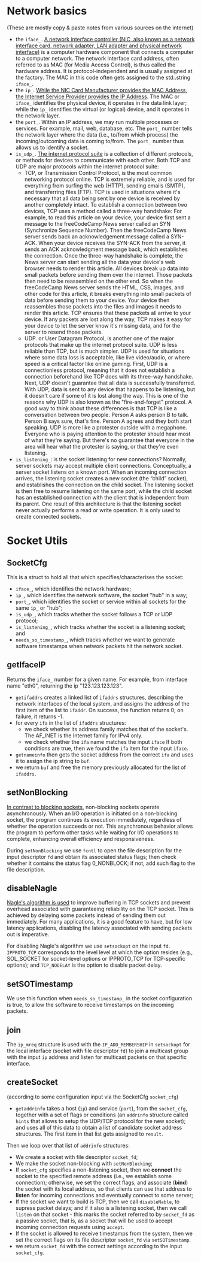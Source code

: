 # Network basics
(These are mostly copy & paste notes from various sources on the internet)
- the `iface_`. [A network interface controller (NIC, also known as a network interface card, network adapter, LAN adapter and physical network interface)](https://en.wikipedia.org/wiki/Network_interface_controller) is a computer hardware component that connects a computer to a computer network. The network interface card address, often referred to as MAC (for Media Access Control), is thus called the hardware address. It is protocol-independent and is usually assigned at the factory. The MAC in this code often gets assigned to the std:.string `iface_`.  
- the `ip_`. [While the NIC Card Manufacturer provides the MAC Address, the Internet Service Provider provides the IP Address](https://www.geeksforgeeks.org/difference-between-mac-address-and-ip-address/). The MAC or `iface_` identifies the physical device, it operates in the data link layer; while the `ip_` identifies the virtual (or logical) device, and it operates in the network layer. 
- the `port_`. Within an IP address, we may run multiple processes or services. For example, mail, web, database, etc. The `port_` number tells the network layer where the data (i.e., to/from which process) the incoming/outcoming data is coming to/from. The `port_` number thus allows us to identify a socket.
- `is_udp_`. [The internet protocol suite](https://www.freecodecamp.org/news/tcp-vs-udp/) is a collection of different protocols, or methods for devices to communicate with each other. Both TCP and UDP are major protocols within the internet protocol suite:
    * TCP, or Transmission Control Protocol, is the most common networking protocol online. TCP is extremely reliable, and is used for everything from surfing the web (HTTP), sending emails (SMTP), and transferring files (FTP). TCP is used in situations where it's necessary that all data being sent by one device is received by another completely intact. To establish a connection between two devices, TCP uses a method called a three-way handshake: For example, to read this article on your device, your device first sent a message to the freeCodeCamp News server called an SYN (Synchronize Sequence Number). Then the freeCodeCamp News server sends back an acknowledgement message called a SYN-ACK. When your device receives the SYN-ACK from the server, it sends an ACK acknowledgment message back, which establishes the connection. Once the three-way handshake is complete, the News server can start sending all the data your device's web browser needs to render this article. All devices break up data into small packets before sending them over the internet. Those packets then need to be reassembled on the other end. So when the freeCodeCamp News server sends the HTML, CSS, images, and other code for this article, it breaks everything into small packets of data before sending them to your device. Your device then reassembles those packets into the files and images it needs to render this article. TCP ensures that these packets all arrive to your device. If any packets are lost along the way, TCP makes it easy for your device to let the server know it's missing data, and for the server to resend those packets.
    * UDP. or User Datagram Protocol, is another one of the major protocols that make up the internet protocol suite. UDP is less reliable than TCP, but is much simpler. UDP is used for situations where some data loss is acceptable, like live video/audio, or where speed is a critical factor like online gaming. First, UDP is a connectionless protocol, meaning that it does not establish a connection beforehand like TCP does with its three-way handshake. Next, UDP doesn't guarantee that all data is successfully transferred. With UDP, data is sent to any device that happens to be listening, but it doesn't care if some of it is lost along the way. This is one of the reasons why UDP is also known as the "fire-and-forget" protocol. A good way to think about these differences is that TCP is like a conversation between two people. Person A asks person B to talk. Person B says sure, that's fine. Person A agrees and they both start speaking. UDP is more like a protester outside with a megaphone. Everyone who is paying attention to the protester should hear most of what they're saying. But there's no guarantee that everyone in the area will hear what the protester is saying, or that they're even listening.
- `is_listening_`: is the socket listening for new connections? Normally, server sockets may accept multiple client connections. Conceptually, a server socket listens on a known port. When an incoming connection arrives, the listening socket creates a new socket (the “child” socket), and establishes the connection on the child socket. The listening socket is then free to resume listening on the same port, while the child socket has an established connection with the client that is independent from its parent. One result of this architecture is that the listening socket never actually performs a read or write operation. It is only used to create connected sockets.

# Socket Utils
## SocketCfg
This is a struct to hold all that which specifies/characterises the socket:
- `iface_`, which identifies the network hardware;
- `ip_`, which identifies the network software, the socket "hub" in a way;
- `port_`, which identifies the socket or service within all sockets for the same `ip_` or "hub";
- `is_udp_`, which tracks whether the socket follows a TCP or UDP protocol;
- `is_listening_`, which tracks whether the socket is a  listening socket; and
- `needs_so_timestamp_`, which tracks whether we want to generate software timestamps when network packets hit the network socket.

## getIfaceIP
Returns the `iface_` number for a given name. For example, from interface name "eth0", returning the ip "123.123.123.123". 
- `getifaddrs` creates a linked list of `ifaddrs` structures, describing the network interfaces of the local system, and assigns the address of the first item of the list to `ifaddr`. On success, the function returns 0; on failure, it returns -1.
- for every `ifa` in the list of `ifaddrs` structures:
    * we check whether its address family matches that of the socket's. The AF_INET is the Internet family for IPv4 only.
    * we check whether the `ifa` name matches the input `iface`
If both conditions are true, then we found the `ifa` item for the input `iface`.
- `getnameinfo` then gets the socket address from the correct `ifa` and uses it to assign the ip string to `buf`. 
- we return `buf` and free the memory previously allocated for the list of `ifaddrs`.

## setNonBlocking
[In contrast to blocking sockets](https://dev.to/vivekyadav200988/understanding-blocking-and-non-blocking-sockets-in-c-programming-a-comprehensive-guide-2ien), non-blocking sockets operate asynchronously. When an I/O operation is initiated on a non-blocking socket, the program continues its execution immediately, regardless of whether the operation succeeds or not. This asynchronous behavior allows the program to perform other tasks while waiting for I/O operations to complete, enhancing overall efficiency and responsiveness.

During `setNonBlocking` we use `fcntl` to open the file description for the input descriptor `fd` and obtain its associated status flags; then check whether it contains the status flag 0_NONBLOCK; if not, add such flag to the file description.

## disableNagle
[Nagle's algorithm is used](https://www.packtpub.com/en-us/product/building-low-latency-applications-with-c-9781837639359) to improve buffering in TCP sockets and prevent overhead associated with guaranteeing reliability on the TCP socket. This is achieved by delaying some packets instead of sending them out immediately. For many applications, it is a good feature to have, but for low latency applications, disabling the latency associated with sending packets out is imperative.

For disabling Nagle's algorithm we use `setsockopt` on the input `fd`. `IPPROTO_TCP` corresponds to the level level at which the option resides (e.g., SOL_SOCKET for socket-level options or IPPROTO_TCP for TCP-specific options); and `TCP_NODELAY` is the option to disable packet delay.

## setSOTimestamp
We use this function when `needs_so_timestamp_` in the socket configuration is true, to allow the software to receive timestamps on the incoming packets.

## join
The `ip_mreq` structure is used with the `IP_ADD_MEMBERSHIP` in `setsockopt` for the local interface (socket with file descriptor `fd`) to join a multicast group with the input `ip` address and listen for multicast packets on that specific interface. 

## createSocket
(according to some configuration input via the SocketCfg `socket_cfg`)

- `getaddrinfo` takes a host (`ip`) and service (`port`), from the `socket_cfg`, together with a set of flags or conditions (an `addrinfo` structure called `hints` that allows to setup the UDP/TCP protocol for the new socket); and uses all of this data to obtain a list of candidate socket address structures. The first item in that list gets assigned to `result`. 

Then we loop over that list of `addrinfo` structures:
- We create a socket with file descriptor `socket_fd`;
- We make the socket non-blocking with `setNonBlocking`;
- If `socket_cfg` specifies a non-listening socket, then we **connect** the socket to the specified remote address (i.e., we establish some connection); otherwise, we set the correct flags, and associate (**bind**) the socket with its local address, so that clients can use that address to **listen** for incoming connections and eventually connect to some server;
- If the socket we want to build is TCP, then we call `disableNable`, to supress packet delays; and if it also is a listening socket, then we call `listen` on that socket - this marks the socket referred to by `socket_fd` as a passive socket, that is, as a socket that will be used to accept incoming connection requests using `accept`.
- If the socket is allowed to receive timestamps from the system, then we set the correct flags on its file descriptor `socket_fd` via `setSOTimestamp`.
- we return `socket_fd` with the correct settings according to the input `socket_cfg`.